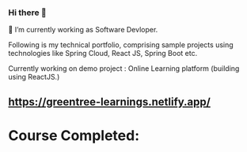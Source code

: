 ### Hi there 👋

 🔭 I’m currently working as Software Devloper.
 
 Following is my technical portfolio, comprising sample projects using 
 technologies like Spring Cloud, React JS, Spring Boot etc.

Currently working on demo project : Online Learning platform (building using ReactJS.)

## https://greentree-learnings.netlify.app/

# Course Completed: 





